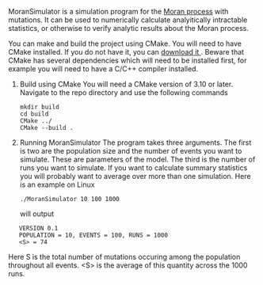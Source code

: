 MoranSimulator is a simulation program for the [Moran process](https://en.wikipedia.org/wiki/Moran_process) with mutations. It can be used to numerically calculate analyitically intractable statistics, or otherwise to verify analytic 
results about the Moran process.

You can make and build the project using CMake. You will need to have CMake installed. If you do not have it, you can [download it ](https://cmake.org/download/).
Beware that CMake has several dependencies which will need to be installed first, for example you will need to have a C/C++ compiler installed. 

1. Build using CMake
   You will need a CMake version of 3.10 or later. Navigate to the repo directory and use the following commands

   ```
   mkdir build
   cd build
   CMake ../
   CMake --build .
   ```
2. Running MoranSimulator
   The program takes three arguments. The first is two are the population size and the number of events you want to simulate. These are parameters of the model. The third is the number of runs you want to simulate. If you want to calculate
   summary statistics you will probably want to average over more than one simulation. Here is an example on Linux
   ```
   ./MoranSimulator 10 100 1000
   ```

   will output

```
   VERSION 0.1
   POPULATION = 10, EVENTS = 100, RUNS = 1000 
   <S> = 74
```
Here S is the total number of mutations occuring among the population throughout all events. <S\> is the average of this quantity across the 1000 runs. 
